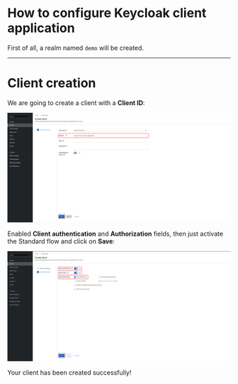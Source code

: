How to configure Keycloak client application
============================================

First of all, a realm named `demo` will be created.

---

# Client creation

We are going to create a client with a **Client ID**:

![Image](screenshots/create_application_client_first_step.png)

Enabled **Client authentication** and **Authorization** fields, then just activate the Standard flow and click on **Save**:

![Image](screenshots/create_client_last_step.png)

Your client has been created successfully!